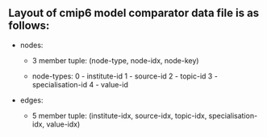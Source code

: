 ## Layout of cmip6 model comparator data file is as follows:

- nodes:
    - 3 member tuple:
        (node-type, node-idx, node-key)

    - node-types:
        0 - institute-id
        1 - source-id
        2 - topic-id
        3 - specialisation-id
        4 - value-id

- edges:
    - 5 member tuple:
        (institute-idx, source-idx, topic-idx, specialisation-idx, value-idx)
